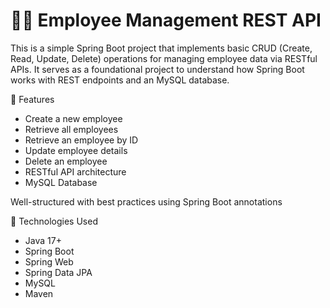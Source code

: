 # 👨‍💼 Employee Management REST API

This is a simple Spring Boot project that implements basic CRUD (Create, Read, Update, Delete) operations for managing employee data via RESTful APIs. It serves as a foundational project to understand how Spring Boot works with REST endpoints and an MySQL database.

📌 Features
- Create a new employee
- Retrieve all employees
- Retrieve an employee by ID
- Update employee details
- Delete an employee
- RESTful API architecture
- MySQL Database

Well-structured with best practices using Spring Boot annotations

🧱 Technologies Used
- Java 17+
- Spring Boot
- Spring Web
- Spring Data JPA
- MySQL
- Maven
